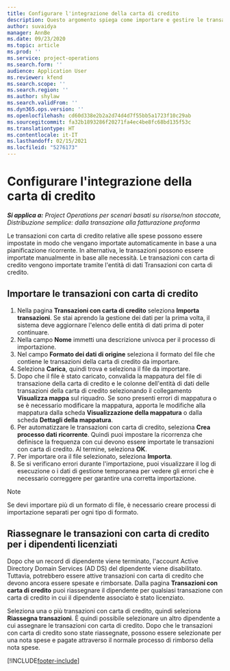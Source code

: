 ```yaml
---
title: Configurare l'integrazione della carta di credito
description: Questo argomento spiega come importare e gestire le transazioni con carta di credito relative alle spese.
author: suvaidya
manager: AnnBe
ms.date: 09/23/2020
ms.topic: article
ms.prod: ''
ms.service: project-operations
ms.search.form: ''
audience: Application User
ms.reviewer: kfend
ms.search.scope: ''
ms.search.region: ''
ms.author: shylaw
ms.search.validFrom: ''
ms.dyn365.ops.version: ''
ms.openlocfilehash: cd60d338e2b2a2d74d4d7f55bb5a1723f10c29ab
ms.sourcegitcommit: fa32b1893286f20271fa4ec4be8fc68bd135f53c
ms.translationtype: HT
ms.contentlocale: it-IT
ms.lasthandoff: 02/15/2021
ms.locfileid: "5276173"
---
```

# <a name="set-up-credit-card-integration"></a>Configurare l'integrazione della carta di credito

_**Si applica a:** Project Operations per scenari basati su risorse/non stoccate, Distribuzione semplice: dalla transazione alla fatturazione proforma_

Le transazioni con carta di credito relative alle spese possono essere impostate in modo che vengano importate automaticamente in base a una pianificazione ricorrente. In alternativa, le transazioni possono essere importate manualmente in base alle necessità. Le transazioni con carta di credito vengono importate tramite l'entità di dati Transazioni con carta di credito.

## <a name="import-credit-card-transactions"></a>Importare le transazioni con carta di credito

1. Nella pagina **Transazioni con carta di credito** seleziona **Importa transazioni**. Se stai aprendo la gestione dei dati per la prima volta, il sistema deve aggiornare l'elenco delle entità di dati prima di poter continuare.
2. Nella campo **Nome** immetti una descrizione univoca per il processo di importazione.
3. Nel campo **Formato dei dati di origine** seleziona il formato del file che contiene le transazioni della carta di credito da importare.
4. Seleziona **Carica**, quindi trova e seleziona il file da importare.
5. Dopo che il file è stato caricato, convalida la mappatura del file di transazione della carta di credito e le colonne dell'entità di dati delle transazioni della carta di credito selezionando il collegamento **Visualizza mappa** sul riquadro. Se sono presenti errori di mappatura o se è necessario modificare la mappatura, apporta le modifiche alla mappatura dalla scheda **Visualizzazione della mappatura** o dalla scheda **Dettagli della mappatura**.
6. Per automatizzare le transazioni con carta di credito, seleziona **Crea processo dati ricorrente**. Quindi puoi impostare la ricorrenza che definisce la frequenza con cui devono essere importate le transazioni con carta di credito. Al termine, seleziona **OK**.
7. Per importare ora il file selezionato, seleziona **Importa**.
8. Se si verificano errori durante l'importazione, puoi visualizzare il log di esecuzione o i dati di gestione temporanea per vedere gli errori che è necessario correggere per garantire una corretta importazione.

> [!NOTE]
> Se devi importare più di un formato di file, è necessario creare processi di importazione separati per ogni tipo di formato.

## <a name="reassign-the-credit-card-transactions-for-terminated-employees"></a>Riassegnare le transazioni con carta di credito per i dipendenti licenziati

Dopo che un record di dipendente viene terminato, l'account Active Directory Domain Services (AD DS) del dipendente viene disabilitato. Tuttavia, potrebbero essere attive transazioni con carta di credito che devono ancora essere spesate e rimborsate. Dalla pagina **Transazioni con carta di credito** puoi riassegnare il dipendente per qualsiasi transazione con carta di credito in cui il dipendente associato è stato licenziato.

Seleziona una o più transazioni con carta di credito, quindi seleziona **Riassegna transazioni**. È quindi possibile selezionare un altro dipendente a cui assegnare le transazioni con carta di credito. Dopo che le transazioni con carta di credito sono state riassegnate, possono essere selezionate per una nota spese e pagate attraverso il normale processo di rimborso della nota spese.


[!INCLUDE[footer-include](../includes/footer-banner.md)]